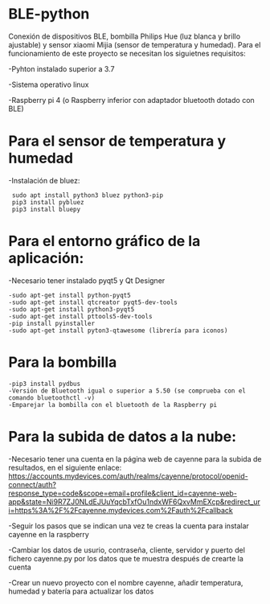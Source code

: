 # BLE-python
Conexión de dispositivos BLE, bombilla Philips Hue (luz blanca y brillo ajustable) y sensor xiaomi Mijia (sensor de temperatura y humedad).
Para el funcionamiento de este proyecto se necesitan los siguietnes requisitos:

-Pyhton instalado superior a 3.7

-Sistema operativo linux

-Raspberry pi 4 (o Raspberry inferior con adaptador bluetooth dotado con BLE)

# Para el sensor de temperatura y humedad
-Instalación de bluez:

	 sudo apt install python3 bluez python3-pip
	 pip3 install pybluez
	 pip3 install bluepy

# Para el entorno gráfico de la aplicación:
-Necesario tener instalado pyqt5 y Qt Designer

	-sudo apt-get install python-pyqt5
	-sudo apt-get install qtcreator pyqt5-dev-tools
	-sudo apt-get install python3-pyqt5
	-sudo apt-get install pttools5-dev-tools
	-pip install pyinstaller 
	-sudo apt-get install pyton3-qtawesome (librería para iconos)

# Para la bombilla

	-pip3 install pydbus
	-Versión de Bluetooth igual o superior a 5.50 (se comprueba con el comando bluetoothctl -v)
	-Emparejar la bombilla con el bluetooth de la Raspberry pi

# Para la subida de datos a la nube: 
-Necesario tener una cuenta en la página web de cayenne para la subida de resultados, en el siguiente enlace: https://accounts.mydevices.com/auth/realms/cayenne/protocol/openid-connect/auth?response_type=code&scope=email+profile&client_id=cayenne-web-app&state=Ni9R7ZJ0NLdEJUuYqcbTxfOu1ndxWF6QxvMmEXcp&redirect_uri=https%3A%2F%2Fcayenne.mydevices.com%2Fauth%2Fcallback

-Seguir los pasos que se indican una vez te creas la cuenta para instalar cayenne en la raspberry

-Cambiar los datos de usurio, contraseña, cliente, servidor y puerto del fichero cayenne.py por los datos que te muestra después de crearte la cuenta 

-Crear un nuevo proyecto con el nombre cayenne, añadir temperatura, humedad y batería para actualizar los datos
